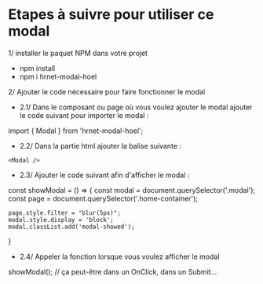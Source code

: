 # Etapes à suivre pour utiliser ce modal

1/ installer le paquet NPM dans votre projet

- npm install
- npm i hrnet-modal-hoel

2/ Ajouter le code nécessaire pour faire fonctionner le modal

- 2.1/ Dans le composant ou page où vous voulez ajouter le modal ajouter le code suivant pour importer le modal :

import { Modal } from 'hrnet-modal-hoel';

- 2.2/ Dans la partie html ajouter la balise suivante : 

`<Modal />`

- 2.3/ Ajouter le code suivant afin d'afficher le modal : 

const showModal = () => {
    const modal = document.querySelector('.modal');
    const page = document.querySelector('.home-container');

    page.style.filter = "blur(5px)";
    modal.style.display = 'block';
    modal.classList.add('modal-showed');
}

- 2.4/ Appeler la fonction lorsque vous voulez afficher le modal

showModal(); // ça peut-être dans un OnClick, dans un Submit...





